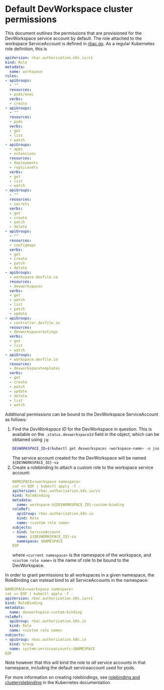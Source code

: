# Default DevWorkspace cluster permissions

This document outlines the permissions that are provisioned for the DevWorkspace service account by default. The role attached to the workspace ServiceAccount is defined in [rbac.go](../pkg/provision/workspace/rbac.go). As a regular Kubernetes role definition, this is
```yaml
apiVersion: rbac.authorization.k8s.io/v1
kind: Role
metadata:
  name: workspace
rules:
- apiGroups:
  - ""
  resources:
  - pods/exec
  verbs:
  - create
- apiGroups:
  - ""
  resources:
  - pods
  verbs:
  - get
  - list
  - watch
- apiGroups:
  - apps
  - extensions
  resources:
  - deployments
  - replicasets
  verbs:
  - get
  - list
  - watch
- apiGroups:
  - ""
  resources:
  - secrets
  verbs:
  - get
  - create
  - patch
  - delete
- apiGroups:
  - ""
  resources:
  - configmaps
  verbs:
  - get
  - create
  - patch
  - delete
- apiGroups:
  - workspace.devfile.io
  resources:
  - devworkspaces
  verbs:
  - get
  - watch
  - list
  - patch
  - update
- apiGroups:
  - controller.devfile.io
  resources:
  - devworkspaceroutings
  verbs:
  - get
  - list
  - watch
- apiGroups:
  - workspace.devfile.io
  resources:
  - devworkspacetemplates
  verbs:
  - get
  - create
  - patch
  - update
  - delete
  - list
  - watch
```

Additional permissions can be bound to the DevWorkspace ServiceAccount as follows:

1. Find the *DevWorkspace ID* for the DevWorkspace in question. This is available on the `.status.devworkspaceId` field in the object, which can be obtained using `jq`:
    ```bash
    DEVWORKSPACE_ID=$(kubectl get devworkspaces <workspace-name> -o json | jq -r '.status.devworkspaceId')
    ```
    The service account created for the DevWorkspace will be named `${DEVWORKSPACE_ID}-sa`
2. Create a rolebinding to attach a custom role to the workspace service account:
    ```yaml
    NAMESPACE=<workspace namespace>
    cat << EOF | kubectl apply -f -
    apiVersion: rbac.authorization.k8s.io/v1
    kind: RoleBinding
    metadata:
      name: workspace-${DEVWORKSPACE_ID}-custom-binding
    roleRef:
      apiGroup: rbac.authorization.k8s.io
      kind: Role
      name: <custom role name>
    subjects:
    - kind: ServiceAccount
      name: ${DEVWORKSPACE_ID}-sa
      namespace: $NAMESPACE
    EOF
    ```
    where `<current namespace>` is the namespace of the workspace, and `<custom role name>` is the name of role to be bound to the DevWorkspace.

In order to grant permissions to all workspaces in a given namespace, the RoleBinding can instead bind to all ServiceAccounts in the namespace:
```yaml
NAMESPACE=<workspace namespace>
cat << EOF | kubectl apply -f -
apiVersion: rbac.authorization.k8s.io/v1
kind: RoleBinding
metadata:
  name: devworkspace-custom-binding
roleRef:
  apiGroup: rbac.authorization.k8s.io
  kind: Role
  name: <custom role name>
subjects:
- apiGroup: rbac.authorization.k8s.io
  kind: Group
  name: system:serviceaccounts:$NAMESPACE
EOF
```
Note however that this will bind the role to _all_ service accounts in that namespace, including the default serviceaccount used for pods.

For more information on creating rolebindings, see [rolebinding and clusterrolebinding](https://kubernetes.io/docs/reference/access-authn-authz/rbac/#rolebinding-and-clusterrolebinding) in the Kubernetes documentation.
